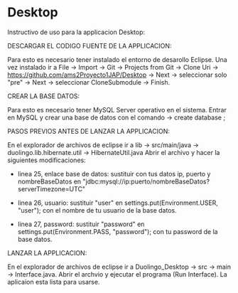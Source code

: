 # Desktop
Instructivo de uso para la applicacion Desktop:

DESCARGAR EL CODIGO FUENTE DE LA APPLICACION: 

Para esto es necesario tener instalado el entorno de desarollo Eclipse. Una vez instalado ir a 
File -> Import -> Git -> Projects from Git -> Clone Uri -> https://github.com/ams2Proyecto1JAP/Desktop -> Next ->
seleccionar solo "pre" -> Next -> seleccionar CloneSubmodule -> Finish.

CREAR LA BASE DATOS: 

Para esto es necesario tener MySQL Server operativo en el sistema. Entrar en MySQL y crear una base de
datos con el comando -> create database <nombre>;

PASOS PREVIOS ANTES DE LANZAR LA APPLICACION:

En el explorador de archivos de eclipse ir a lib -> src/main/java -> duolingo.lib.hibernate.util -> HibernateUtil.java
Abrir el archivo y hacer la siguientes modificaciones:

- linea 25, enlace base de datos: sustituir con tus datos ip, puerto y nombreBaseDatos en "jdbc:mysql://ip:puerto/nombreBaseDatos?serverTimezone=UTC"

- linea 26, usuario: sustituir "user" en settings.put(Environment.USER, "user"); con el nombre de tu usuario de la base datos.

- linea 27, password: sustituir "password" en settings.put(Environment.PASS, "password"); con tu password de la base datos.

LANZAR LA APPLICACION: 

En el explorador de archivos de eclipse ir a Duolingo_Desktop -> src -> main -> Interface.java.
Abrir el archvio y ejecutar el programa (Run Interface). La aplicaion esta lista para usarse. 
